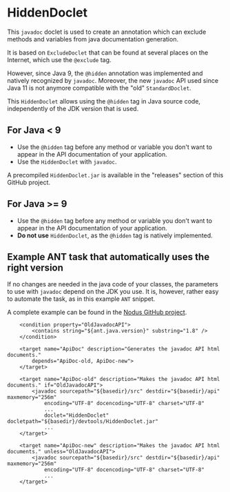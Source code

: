 # HiddenDoclet

This `javadoc` doclet is used to create an annotation which can exclude methods and variables from java documentation generation.

It is based on `ExcludeDoclet` that can be found at several places on the Internet, which use the `@exclude` tag.

However, since Java 9, the `@hidden` annotation was implemented and natively recognized by `javadoc`. Moreover, the new `javadoc` API 
used since Java 11 is not anymore compatible with the "old" `StandardDoclet`.

This `HiddenDoclet` allows using the `@hidden` tag in Java source code, independently of the JDK version that is used.

## For Java < 9
- Use the `@hidden` tag before any method or variable you don't want to appear in the API documentation of your application.
- Use the `HiddenDoclet` with `javadoc`.

A precompiled `HiddenDoclet.jar` is available in the "releases" section of this GitHub project. 

## For Java >= 9
- Use the `@hidden` tag before any method or variable you don't want to appear in the API documentation of your application.
- **Do not use** `HiddenDoclet`, as the `@hidden` tag is natively implemented.

## Example ANT task that automatically uses the right version

If no changes are needed in the java code of your classes, the parameters to use with `javadoc` depend on the JDK you use. 
It is, however, rather easy to automate the task, as in this example `ANT` snippet. 

A complete example can be found in the [Nodus GitHub project](https://github.com/jourquin/Nodus/blob/master/build-user.xml).


```
    <condition property="OldJavadocAPI">
        <contains string="${ant.java.version}" substring="1.8" />
    </condition>
    
    <target name="ApiDoc" description="Generates the javadoc API html documents."
        depends="ApiDoc-old, ApiDoc-new">
    </target>
          
    <target name="ApiDoc-old" description="Makes the javadoc API html documents." if="OldJavadocAPI">
        <javadoc sourcepath="${basedir}/src" destdir="${basedir}/api" maxmemory="256m" 
            encoding="UTF-8" docencoding="UTF-8" charset="UTF-8" 
            ...
            doclet="HiddenDoclet" docletpath="${basedir}/devtools/HiddenDoclet.jar"
            ...
    </target>
    
    <target name="ApiDoc-new" description="Makes the javadoc API html documents." unless="OldJavadocAPI">
        <javadoc sourcepath="${basedir}/src" destdir="${basedir}/api" maxmemory="256m" 
            encoding="UTF-8" docencoding="UTF-8" charset="UTF-8" 
            ...
    </target>
```

